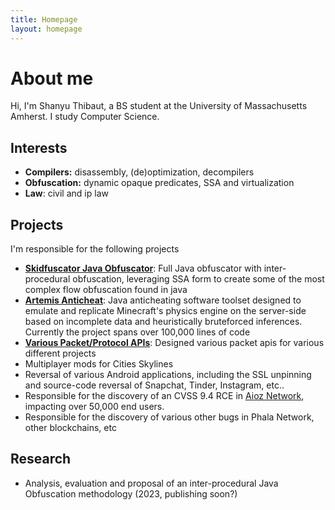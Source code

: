 ```yaml
---
title: Homepage
layout: homepage
---
```


# About me

Hi, I'm Shanyu Thibaut, a BS student at the University of Massachusetts Amherst. I study Computer Science.

## Interests

- **Compilers:** disassembly, (de)optimization, decompilers
- **Obfuscation:** dynamic opaque predicates, SSA and virtualization
- **Law**: civil and ip law

## Projects

I'm responsible for the following projects
- [**Skidfuscator Java Obfuscator**](https://github.com/skidfuscatordev/skidfuscator-java-obfuscator): Full Java obfuscator with inter-procedural obfuscation, leveraging SSA form to create some of the most complex flow obfuscation found in java
- [**Artemis Anticheat**](https://github.com/artemisac/artemis-minecraft-anticheat): Java anticheating software toolset designed to emulate and replicate Minecraft's physics engine on the server-side based on incomplete data and heuristically bruteforced inferences. Currently the project spans over 100,000 lines of code
- [**Various Packet/Protocol APIs**](https://github.com/terminalsin/fairy-packet-starter): Designed various packet apis for various different projects
- Multiplayer mods for Cities Skylines
- Reversal of various Android applications, including the SSL unpinning and source-code reversal of Snapchat, Tinder, Instagram, etc..
- Responsible for the discovery of an CVSS 9.4 RCE in [Aioz Network](https://aioz.network/), impacting over 50,000 end users. 
- Responsible for the discovery of various other bugs in Phala Network, other blockchains, etc

## Research
- Analysis, evaluation and proposal of an inter-procedural Java Obfuscation methodology (2023, publishing soon?)

<script id="umaring_js" src="https://umaring.hamy.cc/ring.js?id=ID"></script>
<div id="umaring"></div>


